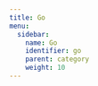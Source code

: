 ```yaml
---
title: Go
menu:
  sidebar:
    name: Go
    identifier: go
    parent: category
    weight: 10
---
```

